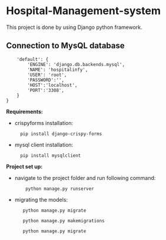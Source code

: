 # Hospital-Management-system
This project is done by using Django python framework.

## Connection to MysQL database

``` DATABASES = {
    'default': {
        'ENGINE': 'django.db.backends.mysql',
        'NAME': 'hospitalinfy',
        'USER': 'root',
        'PASSWORD':'',
        'HOST':'localhost',
        'PORT':'3308',
    }
}
```

**Requirements:**

  - crispyforms installation:
      ```
        pip install django-crispy-forms
      ```
   
  - mysql client installation:
      ```
        pip install mysqlclient
      ```
      
**Project set up:**

  - navigate to the project folder and run following command:
  
    ```
        python manage.py runserver
    ```
          
  - migrating the models:
  
    ```
       python manage.py migrate
    
       python manage.py makemigrations
       
       python manage.py migrate
    ```
